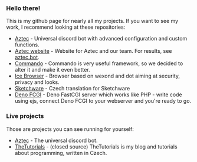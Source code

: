 ### Hello there!

This is my github page for nearly all my projects. If you want to see my work, I recommend looking at these repositories:

* [Aztec](https://github.com/iceproductions/discord-bot) - Universal discord bot with advanced configuration and custom functions.
* [Aztec website](https://github.com/iceproductions/website) - Website for Aztec and our team. For results, see [aztec.bot](https://aztec.bot).
* [Commando](https://github.com/iceproductions/Commando) - Commando is very useful framework, so we decided to alter it and make it even better.
* [Ice Browser](https://github.com/iceproductions/browser) - Browser based on wexond and dot aiming at security, privacy and looks.
* [Sketchware](https://github.com/danbulant/sketchware-cz) - Czech translation for Sketchware
* [Deno FCGI](https://github.com/danbulant/dejs-fcgi) - Deno FastCGI server which works like PHP - write code using ejs, connect Deno FCGI to your webserver and you're ready to go.

### Live projects

Those are projects you can see running for yourself:

* [Aztec](https://aztec.bot) - The universal discord bot.
* [TheTutorials](https://thetutorials.tk) - (closed source) TheTutorials is my blog and tutorials about programming, written in Czech.
